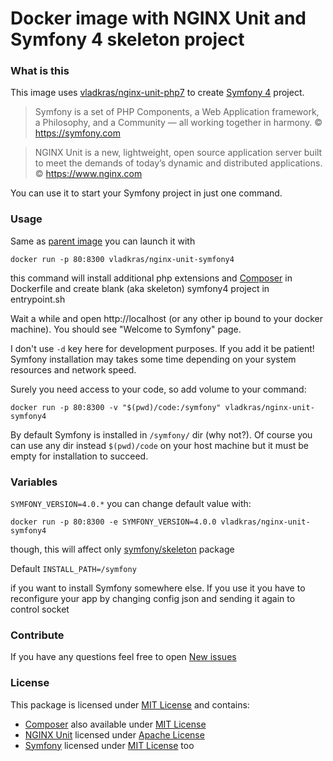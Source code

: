 # Docker image with NGINX Unit and Symfony 4 skeleton project

### What is this
This image uses [vladkras/nginx-unit-php7](https://hub.docker.com/r/vladkras/nginx-unit-php7/) to create [Symfony 4](https://symfony.com/4) project.

> Symfony is a set of PHP Components, a Web Application framework, a Philosophy, and a Community — all working together in harmony. &copy; https://symfony.com

> NGINX Unit is a new, lightweight, open source application server built to meet the demands of today’s dynamic and distributed applications. &copy; https://www.nginx.com

You can use it to start your Symfony project in just one command.

### Usage
Same as [parent image](https://github.com/vladkras/nginx-unit-php7) you can launch it with

`docker run -p 80:8300 vladkras/nginx-unit-symfony4`

this command will install additional php extensions and [Composer](https://getcomposer.org/) in Dockerfile and create blank (aka skeleton) symfony4 project in entrypoint.sh

Wait a while and open http://localhost (or any other ip bound to your docker machine). You should see "Welcome to Symfony" page.

I don't use `-d` key here for development purposes. If you add it be patient! Symfony installation may takes some time depending on your system resources and network speed.

Surely you need access to your code, so add volume to your command:

`docker run -p 80:8300 -v "$(pwd)/code:/symfony" vladkras/nginx-unit-symfony4`

By default Symfony is installed in `/symfony/` dir (why not?). Of course you can use any dir instead `$(pwd)/code` on your host machine but it must be empty for installation to succeed.

### Variables
`SYMFONY_VERSION=4.0.*` you can change default value with:

`docker run -p 80:8300 -e SYMFONY_VERSION=4.0.0 vladkras/nginx-unit-symfony4`

though, this will affect only [symfony/skeleton](https://github.com/symfony/skeleton) package

Default `INSTALL_PATH=/symfony`

if you want to install Symfony somewhere else. If you use it you have to reconfigure your app by changing config json and sending it again to control socket

### Contribute

If you have any questions feel free to open [New issues](https://github.com/vladkras/nginx-unit-symfony4/issues/new)

### License

This package is licensed under [MIT License](https://github.com/vladkras/nginx-unit-symfony4) and contains:
* [Composer](https://getcomposer.org/) also available under [MIT License](https://github.com/composer/composer/blob/master/LICENSE)
* [NGINX Unit](https://www.nginx.com/products/nginx-unit/) licensed under [Apache License](https://github.com/nginx/unit/blob/master/LICENSE)
* [Symfony](https://symfony.com/) licensed under [MIT License](https://github.com/symfony/symfony/blob/master/LICENSE) too
